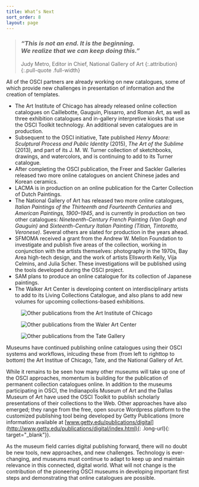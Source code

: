 ```yaml
---
title: What’s Next
sort_order: 8
layout: page
---
```


> ### *“This is not an end. It is the beginning. <br />We realize that we can keep doing this.”*
>
> Judy Metro, Editor in Chief, National Gallery of Art
> {:.attribution}
{:.pull-quote .full-width}

All of the OSCI partners are already working on new catalogues, some of which provide new challenges in presentation of information and the creation of templates.

- The Art Institute of Chicago has already released online collection catalogues on Caillebotte, Gauguin, Pissarro, and Roman Art, as well as three exhibition catalogues and in-gallery interpretive kiosks that use the OSCI Toolkit technology. An additional seven catalogues are in production.
- Subsequent to the OSCI initiative, Tate published *Henry Moore: Sculptural Process and Public Identity* (2015), *The Art of the Sublime* (2013), and part of its J.&#160;M.&#160;W. Turner collection of sketchbooks, drawings, and watercolors, and is continuing to add to its Turner catalogue.  
- After completing the OSCI publication, the Freer and Sackler Galleries released two more online catalogues on ancient Chinese jades and Korean ceramics.
- LACMA is in production on an online publication for the Carter Collection of Dutch Paintings.
- The National Gallery of Art has released two more online catalogues, *Italian Paintings of the Thirteenth and Fourteenth Centuries* and *American Paintings, 1900–1945*, and is currently in production on two other catalogues: *Nineteenth-Century French Painting (Van Gogh and Gauguin)* and *Sixteenth-Century Italian Painting (Titian, Tintoretto, Veronese)*. Several others are slated for production in the years ahead.
- SFMOMA received a grant from the Andrew W. Mellon Foundation to investigate and publish five areas of the collection, working in conjunction with the artists themselves: photography in the 1970s, Bay Area high-tech design, and the work of artists Ellsworth Kelly, Vija Celmins, and Julia Scher. These investigations will be published using the tools developed during the OSCI project.
- SAM plans to produce an online catalogue for its collection of Japanese paintings.
- The Walker Art Center is developing content on interdisciplinary artists to add to its Living Collections Catalogue, and also plans to add new volumes for upcoming collections-based exhibitions.

<div class="figure-gallery" markdown="0">
  <figure>
    <img src="/assets/images/projects/aic_gauguin.jpg" alt="Other publications from the Art Institute of Chicago" />
  </figure>
  <figure>
    <img src="/assets/images/projects/tate_jmwturner.jpg" alt="Other publications from the Waler Art Center" />
  </figure>
  <figure>
    <img src="/assets/images/projects/nga_americanpaintings.jpg" alt="Other publications from the Tate Gallery" />
  </figure>
  <figcaption>
    Museums have continued publishing online catalogues using their OSCI systems and workflows, inlcuding these from (from <span class="caption-direction">left to right</span><span class="caption-direction-phone">top to bottom</span>) the Art Institue of Chicago, Tate, and the National Gallery of Art.
  </figcaption>
</div>

While it remains to be seen how many other museums will take up one of the OSCI approaches, momentum is building for the publication of permanent collection catalogues online. In addition to the museums participating in OSCI, the Indianapolis Museum of Art and the Dallas Museum of Art have used the OSCI Toolkit to publish scholarly presentations of their collections to the Web. Other approaches have also emerged; they range from the free, open source Wordpress platform to the customized publishing tool being developed by Getty Publications (more information available at [www.getty.edu/publications/digital](http://www.getty.edu/publications/digital/index.html){: .long-url}{: target="_blank"}).

As the museum field carries digital publishing forward, there will no doubt be new tools, new approaches, and new challenges. Technology is ever-changing, and museums must continue to adapt to keep up and maintain relevance in this connected, digital world. What will not change is the contribution of the pioneering OSCI museums in developing important first steps and demonstrating that online catalogues are possible.
